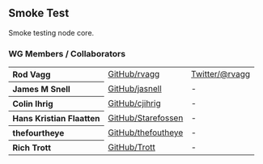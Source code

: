 ## Smoke Test

Smoke testing node core.

<a name="collaborators"></a>
### WG Members / Collaborators

<table><tbody>
<tr><th align="left">Rod Vagg</th><td><a href="https://github.com/rvagg">GitHub/rvagg</a></td><td><a href="http://twitter.com/rvagg">Twitter/@rvagg</a></td></tr>
<tr><th align="left">James M Snell</th><td><a href="https://github.com/jasnell">GitHub/jasnell</a></td><td>-</td></tr>
<tr><th align="left">Colin Ihrig</th><td><a href="https://github.com/cjihrig/">GitHub/cjihrig</a></td><td>-</td></tr>
<tr><th align="left">Hans Kristian Flaatten</th><td><a href="https://github.com/Starefossen">GitHub/Starefossen</a></td><td>-</td></tr>
<tr><th align="left">thefourtheye</th><td><a href="https://github.com/thefourtheye">GitHub/thefoutheye</a></td><td>-</td></tr>
<tr><th align="left">Rich Trott</th><td><a href="https://github.com/Trott">GitHub/Trott</a></td><td>-</td></tr>
</tbody></table>
